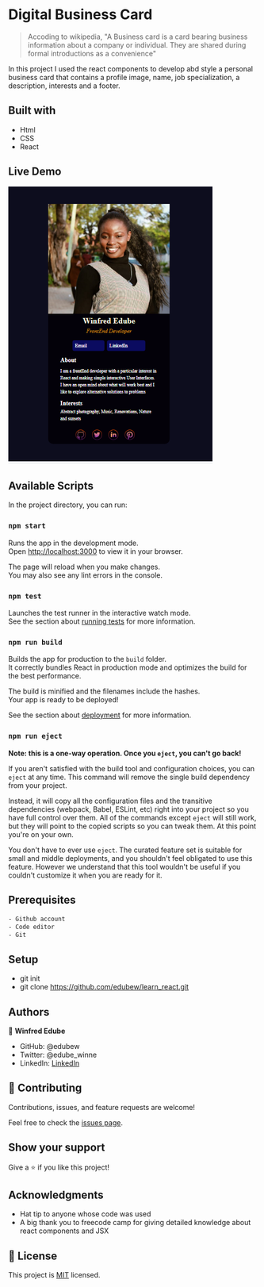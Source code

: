 # Digital Business Card
> Accoding to wikipedia, "A Business card is a card bearing business information about a company or   individual. They are shared during formal introductions as a convenience"

In this project I used the react components to develop abd style a personal business card that contains a profile image, name, job specialization, a description, interests and a footer.


## Built with
- Html
- CSS
- React


## Live Demo
![Screenshot](src/images/business-card.PNG)

## Available Scripts

In the project directory, you can run:

### `npm start`

Runs the app in the development mode.\
Open [http://localhost:3000](http://localhost:3000) to view it in your browser.

The page will reload when you make changes.\
You may also see any lint errors in the console.

### `npm test`

Launches the test runner in the interactive watch mode.\
See the section about [running tests](https://facebook.github.io/create-react-app/docs/running-tests) for more information.

### `npm run build`

Builds the app for production to the `build` folder.\
It correctly bundles React in production mode and optimizes the build for the best performance.

The build is minified and the filenames include the hashes.\
Your app is ready to be deployed!

See the section about [deployment](https://facebook.github.io/create-react-app/docs/deployment) for more information.

### `npm run eject`

**Note: this is a one-way operation. Once you `eject`, you can't go back!**

If you aren't satisfied with the build tool and configuration choices, you can `eject` at any time. This command will remove the single build dependency from your project.

Instead, it will copy all the configuration files and the transitive dependencies (webpack, Babel, ESLint, etc) right into your project so you have full control over them. All of the commands except `eject` will still work, but they will point to the copied scripts so you can tweak them. At this point you're on your own.

You don't have to ever use `eject`. The curated feature set is suitable for small and middle deployments, and you shouldn't feel obligated to use this feature. However we understand that this tool wouldn't be useful if you couldn't customize it when you are ready for it.

## Prerequisites
    - Github account
    - Code editor
    - Git


  ## Setup
   - git init
   - git clone https://github.com/edubew/learn_react.git



## Authors

👤 **Winfred Edube**

- GitHub: @edubew
- Twitter: @edube_winne
- LinkedIn: [LinkedIn](https://linkedin.com/in/winfred-edube-9820a422a/)



## 🤝 Contributing

Contributions, issues, and feature requests are welcome!

Feel free to check the [issues page](https://github.com/edubew/learn_react/issues).

## Show your support

Give a ⭐️ if you like this project!

## Acknowledgments

- Hat tip to anyone whose code was used
- A big thank you to freecode camp for giving detailed knowledge about react components and JSX


## 📝 License

This project is [MIT](./MIT.md) licensed.

